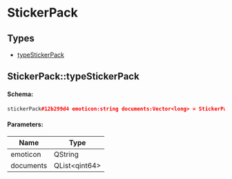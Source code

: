 # StickerPack

## Types

* [typeStickerPack](#stickerpacktypestickerpack)

## StickerPack::typeStickerPack

#### Schema:

```c++
stickerPack#12b299d4 emoticon:string documents:Vector<long> = StickerPack;
```

#### Parameters:

|Name|Type|
|----|----|
|emoticon|QString|
|documents|QList&lt;qint64&gt;|

